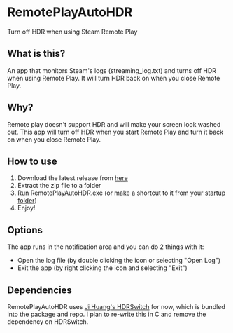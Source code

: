 # RemotePlayAutoHDR

Turn off HDR when using Steam Remote Play

## What is this?

An app that monitors Steam's logs (streaming_log.txt) and turns off HDR when using Remote Play. It will turn HDR back on when you close Remote Play.

## Why?

Remote play doesn't support HDR and will make your screen look washed out. This app will turn off HDR when you start Remote Play and turn it back on when you close Remote Play.

## How to use

1. Download the latest release from [here](https://github.com/michaelphagen/RemotePlayAutoHDR/releases)
2. Extract the zip file to a folder
3. Run RemotePlayAutoHDR.exe (or make a shortcut to it from your [startup folder](https://support.microsoft.com/en-us/windows/add-an-app-to-run-automatically-at-startup-in-windows-10-150da165-dcd9-7230-517b-cf3c295d89dd))
4. Enjoy!

## Options

The app runs in the notification area and you can do 2 things with it:

- Open the log file (by double clicking the icon or selecting "Open Log")
- Exit the app (by right clicking the icon and selecting "Exit")

## Dependencies

RemotePlayAutoHDR uses [Ji Huang's HDRSwitch](https://github.com/cocafe/HDRSwitch) for now, which is bundled into the package and repo. I plan to re-write this in C and remove the dependency on HDRSwitch.
